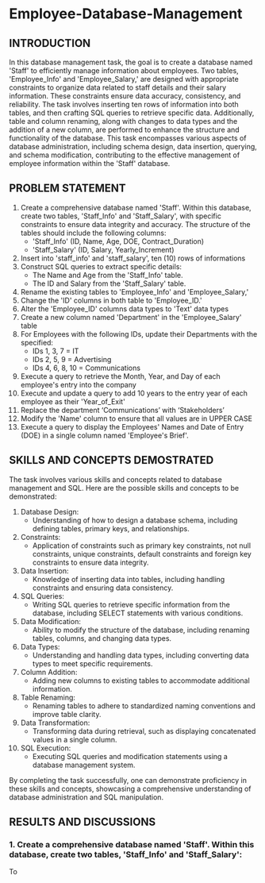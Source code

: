# Employee-Database-Management

## INTRODUCTION

In this database management task, the goal is to create a database named 'Staff' to efficiently manage information about employees. Two tables, 'Employee_Info' and 'Employee_Salary,' are designed with appropriate constraints to organize data related to staff details and their salary information. These constraints ensure data accuracy, consistency, and reliability. The task involves inserting ten rows of information into both tables, and then crafting SQL queries to retrieve specific data. Additionally, table and column renaming, along with changes to data types and the addition of a new column, are performed to enhance the structure and functionality of the database. This task encompasses various aspects of database administration, including schema design, data insertion, querying, and schema modification, contributing to the effective management of employee information within the 'Staff' database.

## PROBLEM STATEMENT

1. Create a comprehensive database named 'Staff'. Within this database, create two tables, 'Staff_Info' and 'Staff_Salary', with specific constraints to ensure data integrity and accuracy. The structure of the tables should include the following columns:
   - 'Staff_Info' (ID, Name, Age, DOE, Contract_Duration)
   - 'Staff_Salary' (ID, Salary, Yearly_Increment)
2. Insert into 'staff_info' and 'staff_salary', ten (10) rows of informations
3. Construct SQL queries to extract specific details:
   - The Name and Age from the 'Staff_Info' table.
   - The ID and Salary from the 'Staff_Salary' table.
5. Rename the existing tables to 'Employee_Info' and 'Employee_Salary,'
6. Change the 'ID' columns in both table to 'Employee_ID.'
7. Alter the 'Employee_ID' columns data types to 'Text' data types
8. Create a new column named 'Department' in the 'Employee_Salary' table
9. For Employees with the following IDs, update their Departments with the specified:
   - IDs 1, 3, 7 = IT
   - IDs 2, 5, 9 = Advertising
   - IDs 4, 6, 8, 10 = Communications
10. Execute a query to retrieve the Month, Year, and Day of each employee's entry into the company
11. Execute and update a query to add 10 years to the entry year of each employee as their 'Year_of_Exit'
12. Replace the department ‘Communications’ with ‘Stakeholders’
13. Modify the 'Name' column to ensure that all values are in UPPER CASE
14. Execute a query to display the Employees' Names and Date of Entry (DOE) in a single column named 'Employee's Brief'.

## SKILLS AND CONCEPTS DEMOSTRATED

The task involves various skills and concepts related to database management and SQL. Here are the possible skills and concepts to be demonstrated:
1. Database Design:
   - Understanding of how to design a database schema, including defining tables, primary keys, and relationships.
2. Constraints:
   - Application of constraints such as primary key constraints, not null constraints, unique constraints, default constraints and foreign key constraints to ensure data integrity.
3. Data Insertion:
   - Knowledge of inserting data into tables, including handling constraints and ensuring data consistency.
4. SQL Queries:
   - Writing SQL queries to retrieve specific information from the database, including SELECT statements with various conditions.
5. Data Modification:
   - Ability to modify the structure of the database, including renaming tables, columns, and changing data types.
6. Data Types:
   - Understanding and handling data types, including converting data types to meet specific requirements.
7. Column Addition:
   - Adding new columns to existing tables to accommodate additional information.
8. Table Renaming:
   - Renaming tables to adhere to standardized naming conventions and improve table clarity.
9. Data Transformation:
   - Transforming data during retrieval, such as displaying concatenated values in a single column.
10. SQL Execution:
    - Executing SQL queries and modification statements using a database management system.
      
By completing the task successfully, one can demonstrate proficiency in these skills and concepts, showcasing a comprehensive understanding of database administration and SQL manipulation.

## RESULTS AND DISCUSSIONS

### 1. Create a comprehensive database named 'Staff'. Within this database, create two tables, 'Staff_Info' and 'Staff_Salary':

To 
    












